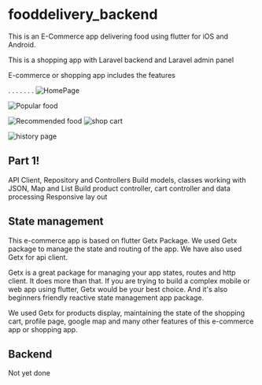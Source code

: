 # fooddelivery_backend
This is an E-Commerce app delivering food using flutter for iOS and Android.

This is a shopping app with Laravel backend and Laravel admin panel


E-commerce or shopping app includes the features

.
.
.
.
.
.
.
![HomePage](https://user-images.githubusercontent.com/90837134/203028203-02544ea7-8dc5-4877-99b9-75c073adc5e1.png)

![Popular food](https://user-images.githubusercontent.com/90837134/203028352-b9237b54-db7f-47af-af0f-e3a605a27017.png)

![Recommended food](https://user-images.githubusercontent.com/90837134/203028366-a3b27c45-f083-45d2-81ec-9173f76197e2.png)
![shop cart](https://user-images.githubusercontent.com/90837134/203028451-9c54d5db-0908-49ce-9974-19dcb50d1dd5.png)

![history page](https://user-images.githubusercontent.com/90837134/203028461-50d1c92e-9a59-4806-ba51-f903ce5fac1e.png)


## Part 1!

API Client, Repository and Controllers
Build models, classes working with JSON, Map and List
Build product controller, cart controller and data processing
Responsive lay out

## State management

This e-commerce app is based on flutter Getx Package. We used Getx package to manage the state and routing of the app. We have also used Getx for api client. 

Getx is a great package for managing your app states, routes and http client. It does more than that. If you are trying to build a complex mobile or web app using flutter, Getx would be your best choice. And it's also beginners friendly reactive state management app package.

We used Getx for products display, maintaining the state of the shopping cart, profile page, google map and many other features of this e-commerce app or shopping app.

## Backend
Not yet done
